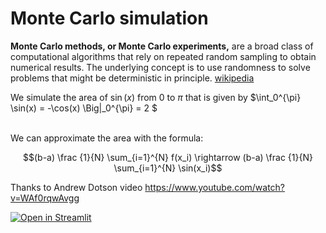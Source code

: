 # Monte Carlo simulation
**Monte Carlo methods, or Monte Carlo experiments,** are a broad class of computational algorithms that rely on repeated random sampling to obtain numerical results. The underlying concept is to use randomness to solve problems that might be deterministic in principle. [wikipedia](https://en.wikipedia.org/wiki/Monte_Carlo_method)


We simulate the area of $\sin(x) \textrm{ from } 0 \textrm{ to } \pi$ that is given by $\int_0^{\pi} \sin(x) = -\cos(x) \Big|_0^{\pi} = 2 $  

<br>
We can approximate the area with the formula:

$$(b-a) \frac {1}{N} \sum_{i=1}^{N} f(x_i) \rightarrow (b-a) \frac {1}{N} \sum_{i=1}^{N} \sin(x_i)$$

Thanks to Andrew Dotson video https://www.youtube.com/watch?v=WAf0rqwAvgg

[![Open in Streamlit](https://static.streamlit.io/badges/streamlit_badge_black_white.svg)](https://montecarlosimulationintegral-5xfuc7etwstxpo5cxqfqus.streamlitapp.com/)
